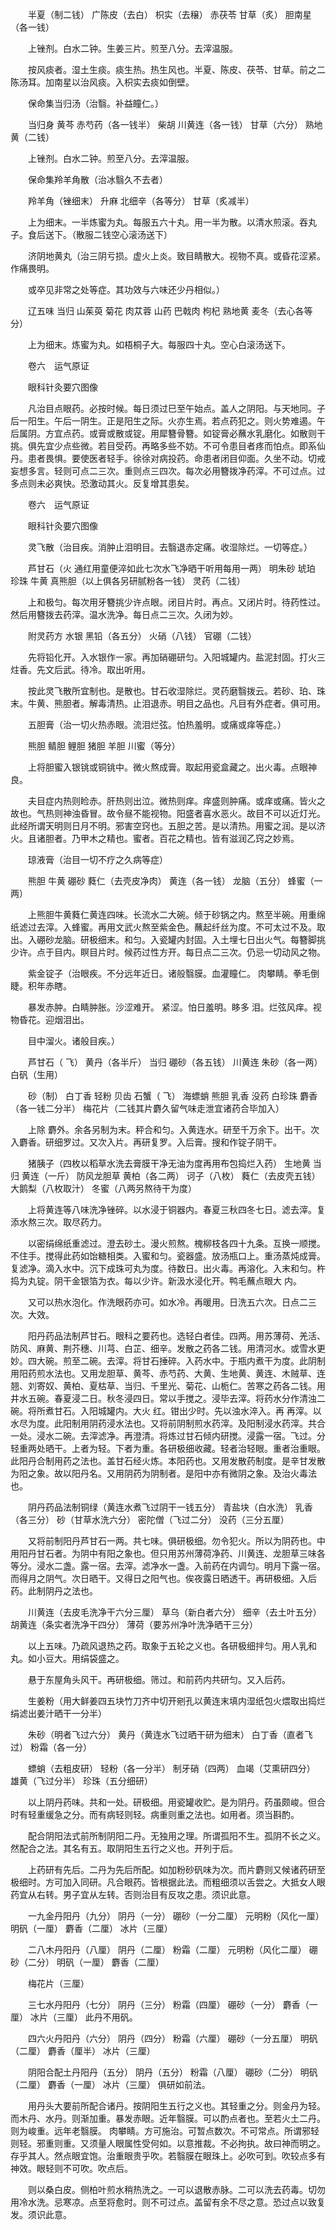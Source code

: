 <!-- { "loadSidebar": true } -->
　　半夏（制二钱） 广陈皮（去白） 枳实（去穣） 赤茯苓 甘草（炙） 胆南星（各一钱）

　　上锉剂。白水二钟。生姜三片。煎至八分。去滓温服。

　　按风痰者。湿土生痰。痰生热。热生风也。半夏、陈皮、茯苓、甘草。前之二陈汤耳。加南星以治风痰。入枳实去痰如倒壁。

　　保命集当归汤（治翳。补益瞳仁。）

　　当归身 黄芩 赤芍药（各一钱半） 柴胡 川黄连（各一钱） 甘草（六分） 熟地黄（二钱）

　　上锉剂。白水二钟。煎至八分。去滓温服。

　　保命集羚羊角散（治冰翳久不去者）

　　羚羊角（锉细末） 升麻 北细辛（各等分） 甘草（炙减半）

　　上为细末。一半炼蜜为丸。每服五六十丸。用一半为散。以清水煎滚。吞丸子。食后送下。（散服二钱空心滚汤送下）

　　济阴地黄丸（治三阴亏损。虚火上炎。致目睛散大。视物不真。或昏花涩紧。作痛畏明。

　　或卒见非常之处等症。其功效与六味还少丹相似。）

　　辽五味 当归 山茱萸 菊花 肉苁蓉 山药 巴戟肉 枸杞 熟地黄 麦冬（去心各等分）

　　上为细末。炼蜜为丸。如梧桐子大。每服四十丸。空心白滚汤送下。

　　卷六　运气原证

　　眼科针灸要穴图像

　　凡治目点眼药。必按时候。每日须过巳至午始点。盖人之阴阳。与天地同。子后一阳生。午后一阴生。正是阳生之际。火亦生焉。若点药犯之。则火势难遏。午后属阴。方宜点药。或膏或散或锭。用犀簪骨簪。如锭膏必蘸水乳磨化。如散则干挑。俱先宜少点些微。若目受药。再略多些不妨。不可令患目者疼而怕点。即系仙丹。患者畏惧。要使医者轻手。徐徐对病投药。命患者闭目仰面。久坐不动。切戒妄想多言。轻则可点二三次。重则点三四次。每次必用簪拨净药滓。不可过点。过多点则未必爽快。恐激动其火。反复增其患矣。

　　卷六　运气原证

　　眼科针灸要穴图像

　　灵飞散（治目疾。消肿止泪明目。去翳退赤定痛。收湿除烂。一切等症。）

　　芦甘石（火 通红用童便淬如此七次水飞净晒干听用每用一两） 明朱砂 琥珀 珍珠 牛黄 真熊胆（以上俱各另研腻粉各一钱） 灵药（二钱）

　　上和极匀。每次用牙簪挑少许点眼。闭目片时。再点。又闭片时。待药性过。然后用簪拨去药滓。温水洗净。每日点二三次。久闭为妙。

　　附灵药方 水银 黑铅（各五分） 火硝（八钱） 官硼（二钱）

　　先将铅化开。入水银作一家。再加硝硼研匀。入阳城罐内。盐泥封固。打火三炷香。先文后武。待冷。取出听用。

　　按此灵飞散所宜制也。是散也。甘石收湿除烂。灵药磨翳拨云。若砂、珀、珠末。牛黄、熊胆者。解毒清热。止泪退赤。明目之品也。凡目有外症者。俱可用。

　　五胆膏（治一切火热赤眼。流泪烂弦。怕热羞明。或痛或痒等症。）

　　熊胆 鲭胆 鲤胆 猪胆 羊胆 川蜜（等分）

　　上将胆蜜入银铫或铜铫中。微火熬成膏。取起用瓷盒藏之。出火毒。点眼神良。

　　夫目症内热则睑赤。肝热则出泣。微热则痒。痒盛则肿痛。或痒或痛。皆火之故也。气热则神浊昏冒。故令昼不能视物。阳盛者喜水恶火。故目不可以近灯光。此经所谓天明则日月不明。邪害空窍也。五胆之苦。是以清热。用蜜之润。是以济火。且诸胆者。乃甲木之精也。蜜者。百花之精也。皆有滋润乙窍之妙焉。

　　琼液膏（治目一切不疗之久病等症）

　　熊胆 牛黄 硼砂 蕤仁（去壳皮净肉） 黄连（各一钱） 龙脑（五分） 蜂蜜（一两）

　　上熊胆牛黄蕤仁黄连四味。长流水二大碗。倾于砂锅之内。熬至半碗。用重绵纸滤过去滓。入蜂蜜。再用文武火熬至紫金色。蘸起纤丝为度。不可太过不及。取出。入硼砂龙脑。研极细末。和匀。入瓷罐内封固。入土埋七日出火气。每簪脚挑少许。点于目内。瞑目片时。候药过性方开。每日点二三次。仍忌一切动风之物。

　　紫金锭子（治眼疾。不分远年近日。诸般翳膜。血灌瞳仁。 肉攀睛。拳毛倒睫。积年赤瞎。

　　暴发赤肿。白睛肿胀。沙涩难开。 紧涩。怕日羞明。眵多 泪。烂弦风痒。视物昏花。迎烟泪出。

　　目中溜火。诸般目疾。）

　　芦甘石（ 飞） 黄丹（各半斤） 当归 硼砂（各五钱） 川黄连 朱砂（各一两） 白矾（生用）

　　砂（制） 白丁香 轻粉 贝齿 石蟹（ 飞） 海螵蛸 熊胆 乳香 没药 白珍珠 麝香（各一钱二分半） 梅花片（二钱其片麝久留气味走泄宜诸药合毕加入）

　　上除 麝外。余各另制为末。秤合和匀。入黄连水。研至千万余下。出干。次入麝香。研细罗过。又次入片。再研复罗。入后膏。搜和作锭子阴干。

　　猪胰子（四枚以稻草水洗去膏膜干净无油为度再用布包捣烂入药） 生地黄 当归 黄连（一斤） 防风龙胆草 黄柏（各二两） 诃子（八枚） 蕤仁（去皮壳五钱） 大鹅梨（八枚取汁） 冬蜜（八两另熬待干为度）

　　上将黄连等八味洗净锉碎。以水浸于铜器内。春夏三秋四冬七日。滤去滓。复添水熬三次。取尽药力。

　　以密绢绵纸重滤过。澄去砂土。漫火煎熬。槐柳枝各四十九条。互换一顺搅。不住手。搅得此药如饴糖相类。入蜜和匀。瓷器盛。放汤瓶口上。重汤蒸炖成膏。复滤净。滴入水中。沉下成珠可丸为度。待数日。出火毒。再溶化。入末和匀。杵捣为丸锭。阴干金银箔为衣。每以少许。新汲水浸化开。鸭毛蘸点眼大 内。

　　又可以热水泡化。作洗眼药亦可。如水冷。再暖用。日洗五六次。日点二三次。大效。

　　阳丹药品法制芦甘石。眼科之要药也。选轻白者佳。四两。用苏薄荷、羌活、防风、麻黄、荆芥穗、川芎、白芷、细辛。发散之药各二钱。用清河水。或雪水更妙。四大碗。煎至二碗。去滓。将甘石捶碎。入药水中。于瓶内煮干为度。此阴制用阳药煎水法也。又用龙胆草、黄芩、赤芍药、大黄、生地黄、黄连、木贼草、连翘、刘寄奴、黄柏、夏枯草、当归、千里光、菊花、山栀仁。苦寒之药各二钱。用井水五碗。春夏浸二日。秋冬浸四日。常以手搅之。浸毕去滓。将药水分作清浊二碗。将所煮甘石。入阳城罐内。大火 红。钳出少时。先以浊水淬入。再 再滓。以水尽为度。此阳制用阴药浸水法也。又将前阴制煎水药滓。及阳制浸水药滓。共合一处。浸水二碗。去滓滤净。再澄清。将炼过甘石倾内研搅。浸露一宿。飞过。分轻重两处晒干。上者为轻。下者为重。各研极细收藏。轻者治轻眼。重者治重眼。此阳丹合制用药之法也。盖甘石经火炼。本阳药也。又用发散药制度。是辛甘发散为阳之象。故以阳丹名。又用阴药为阴制者。是阳中亦有微阴之象。及治火毒法也。

　　阴丹药品法制铜绿（黄连水煮飞过阴干一钱五分） 青盐块（白水洗） 乳香（各三分） 砂（甘草水洗六分） 密陀僧（飞过二分） 没药（三分五厘）

　　又将前制阳丹芦甘石一两。共七味。俱研极细。勿令犯火。所以为阴药也。中用阳丹甘石者。为阴中有阳之象也。但只用苏州薄荷净药、川黄连、龙胆草三味各等分。浸水二盏。露一宿。去滓。滤净水一盏。入前药在内调匀。明月下露一宿。而得月之阴气。次日晒干。又得日之阳气也。俟夜露日晒透干。再研极细。入后药。此制阴丹之法也。

　　川黄连（去皮毛洗净干六分三厘） 草乌（新白者六分） 细辛（去土叶五分） 胡黄连（条实者洗净干四分） 薄荷（要苏州净叶洗净晒干三分）

　　以上五味。乃疏风退热之药。取象于五轮之义也。各研极细拌匀。用人乳和丸。如小豆大。用绢袋盛之。

　　悬于东屋角头风干。再研极细。筛过。和前药内共研匀。又入后药。

　　生姜粉（用大鲜姜四五块竹刀齐中切开剜孔以黄连末填内湿纸包火煨取出捣烂绢滤出姜汁晒干一分半）

　　朱砂（明者飞过六分） 黄丹（黄连水飞过晒干研为细末） 白丁香（直者飞过） 粉霜（各一分）

　　螵蛸（去粗皮研） 轻粉（各一分半） 制牙硝（四两） 血竭（艾熏研四分） 雄黄（飞过分半） 珍珠（五分细研）

　　以上阴丹药味。共和一处。研极细。用瓷罐收贮。是为阴丹。药虽颇峻。但合时有轻重缓急之分。而有病轻则轻。病重则重之法也。如用者。须当斟酌。

　　配合阴阳法式前所制阴阳二丹。无独用之理。所谓孤阳不生。孤阴不长之义。然配合之法。其名有五。取阴阳生五行之义也。开列于后。

　　上药研有先后。二丹为先后所配。如加粉砂矾味为次。而片麝则又候诸药研至极细时。方可加入同研。凡合眼药。皆根据此法。而粗细须以舌尝之。大抵女人眼药宜从右转。男子宜从左转。否则治目有反攻之患。须识此意。

　　一九金丹阳丹（九分） 阴丹（一分） 硼砂（一分二厘） 元明粉（风化一厘） 明矾（一厘） 麝香（二厘） 冰片（三厘）

　　二八木丹阳丹（八厘） 阴丹（二厘） 粉霜（二厘） 元明粉（风化二厘） 硼砂（二分） 明矾（一厘） 麝香（二厘）

　　梅花片（三厘）

　　三七水丹阳丹（七分） 阴丹（三分） 粉霜（四厘） 硼砂（一分） 麝香（一厘） 冰片（三厘） 此丹不用矾。

　　四六火丹阳丹（六分） 阴丹（四分） 粉霜（六厘） 硼砂（一分五厘） 明矾（二厘） 麝香（厘半） 冰片（三厘）

　　阴阳合配土丹阳丹（五分） 阴丹（五分） 粉霜（八厘） 硼砂（二分） 明矾（二厘） 麝香（一厘） 冰片（三厘） 俱研如前法。

　　用丹头大要前所配合诸丹。按阴阳生五行之义也。其轻重之分。则金丹为轻。而木丹、水丹。则渐加重。暴发赤眼。近年翳膜。可以酌点者也。至若火土二丹。则为峻重。远年老翳膜。 肉攀睛。方可施治。可暂点数次。不可常点。所谓邪轻则轻。邪重则重。又须量人眼属性受何如。以意推裁。不必拘执。故曰神而明之。存乎其人。然点眼宜饱。治重眼贵乎吹。若翳膜在眼珠上。必吹可到。吹较点多有神效。眼轻则不可吹。吹点后。

　　则以桑白皮。侧柏叶煎水稍热洗之。一可以退散赤脉。二可以洗去药毒。切勿用冷水洗。忌寒凉。点至将愈时。则不可过点。盖留有余不尽之意。恐过点以致复发。须识此意。

